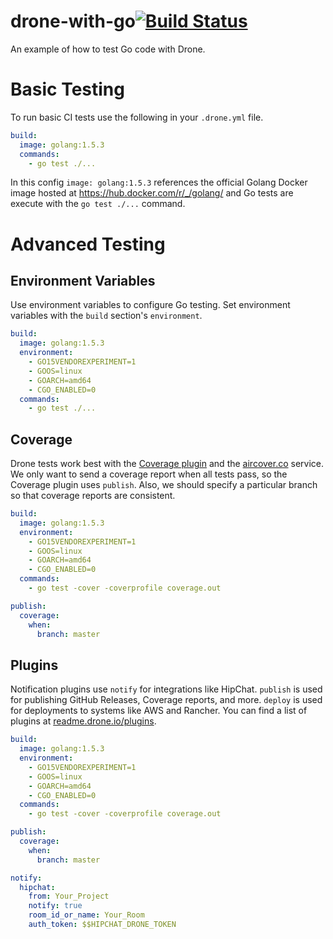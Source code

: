 # drone-with-go[![Build Status](https://drone.codedepot.tech/api/badges/travlr/drone-with-go/status.svg)](https://drone.codedepot.tech/travlr/drone-with-go)

An example of how to test Go code with Drone.

# Basic Testing
To run basic CI tests use the following in your `.drone.yml` file.

```yaml
build:
  image: golang:1.5.3
  commands:
    - go test ./...
```

In this config `image: golang:1.5.3` references the official Golang Docker image hosted at https://hub.docker.com/r/_/golang/ and Go tests are execute with the `go test ./...` command.

# Advanced Testing

## Environment Variables
Use environment variables to configure Go testing.
Set environment variables with the `build` section's `environment`.

```yaml
build:
  image: golang:1.5.3
  environment:
    - GO15VENDOREXPERIMENT=1
    - GOOS=linux
    - GOARCH=amd64
    - CGO_ENABLED=0
  commands:
    - go test ./...
```

## Coverage
Drone tests work best with the [Coverage plugin](http://readme.drone.io/plugins/coverage/) and the [aircover.co](https://aircover.co/docs/overview/) service.
We only want to send a coverage report when all tests pass, so the Coverage plugin uses `publish`.
Also, we should specify a particular branch so that coverage reports are consistent.

```yaml
build:
  image: golang:1.5.3
  environment:
    - GO15VENDOREXPERIMENT=1
    - GOOS=linux
    - GOARCH=amd64
    - CGO_ENABLED=0
  commands:
    - go test -cover -coverprofile coverage.out

publish:
  coverage:
    when:
      branch: master
```

## Plugins
Notification plugins use `notify` for integrations like HipChat.
`publish` is used for publishing GitHub Releases, Coverage reports, and more.
`deploy` is used for deployments to systems like AWS and Rancher.
You can find a list of plugins at [readme.drone.io/plugins](http://readme.drone.io/plugins/).

```yaml
build:
  image: golang:1.5.3
  environment:
    - GO15VENDOREXPERIMENT=1
    - GOOS=linux
    - GOARCH=amd64
    - CGO_ENABLED=0
  commands:
    - go test -cover -coverprofile coverage.out

publish:
  coverage:
    when:
      branch: master

notify:
  hipchat:
    from: Your_Project
    notify: true
    room_id_or_name: Your_Room
    auth_token: $$HIPCHAT_DRONE_TOKEN
```
